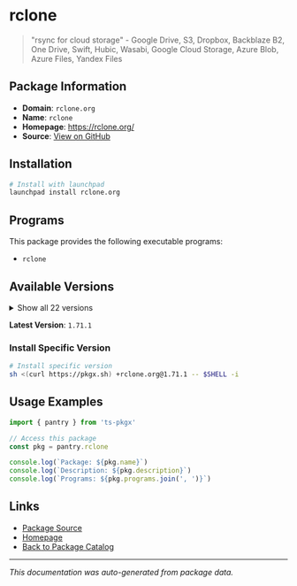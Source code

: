 # rclone

> "rsync for cloud storage" - Google Drive, S3, Dropbox, Backblaze B2, One Drive, Swift, Hubic, Wasabi, Google Cloud Storage, Azure Blob, Azure Files, Yandex Files

## Package Information

- **Domain**: `rclone.org`
- **Name**: `rclone`
- **Homepage**: https://rclone.org/
- **Source**: [View on GitHub](https://github.com/pkgxdev/pantry/tree/main/projects/rclone.org/package.yml)

## Installation

```bash
# Install with launchpad
launchpad install rclone.org
```

## Programs

This package provides the following executable programs:

- `rclone`

## Available Versions

<details>
<summary>Show all 22 versions</summary>

- `1.71.1`, `1.71.0`, `1.70.3`, `1.70.2`, `1.70.1`
- `1.70.0`, `1.69.3`, `1.69.2`, `1.69.1`, `1.69.0`
- `1.68.2`, `1.68.1`, `1.68.0`, `1.67.0`, `1.66.0`
- `1.65.2`, `1.65.1`, `1.65.0`, `1.64.2`, `1.64.1`
- `1.64.0`, `1.63.1`

</details>

**Latest Version**: `1.71.1`

### Install Specific Version

```bash
# Install specific version
sh <(curl https://pkgx.sh) +rclone.org@1.71.1 -- $SHELL -i
```

## Usage Examples

```typescript
import { pantry } from 'ts-pkgx'

// Access this package
const pkg = pantry.rclone

console.log(`Package: ${pkg.name}`)
console.log(`Description: ${pkg.description}`)
console.log(`Programs: ${pkg.programs.join(', ')}`)
```

## Links

- [Package Source](https://github.com/pkgxdev/pantry/tree/main/projects/rclone.org/package.yml)
- [Homepage](https://rclone.org/)
- [Back to Package Catalog](../../package-catalog.md)

---

*This documentation was auto-generated from package data.*
